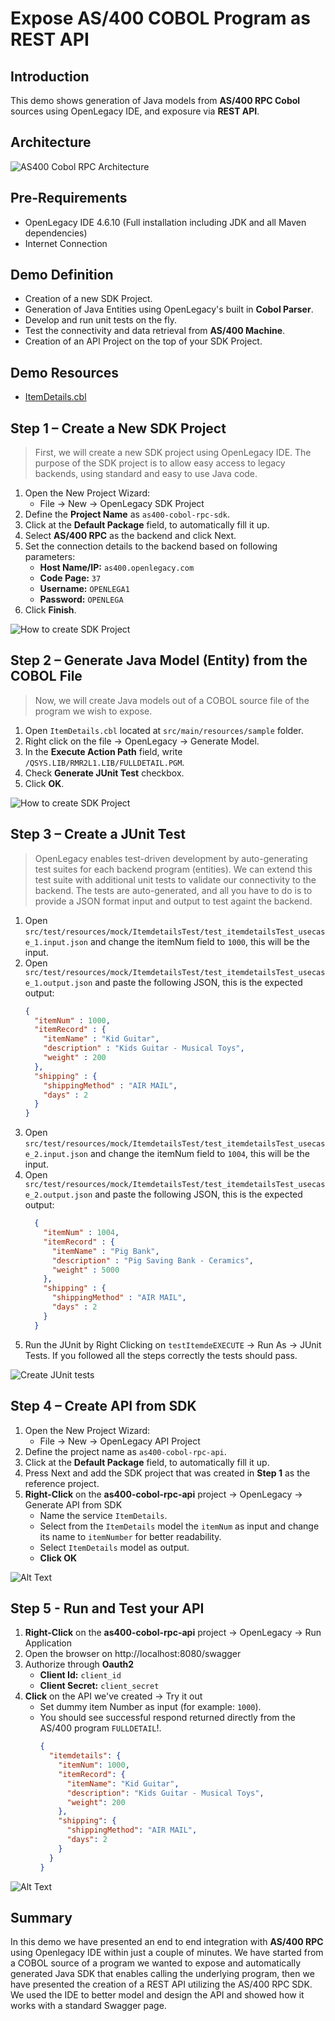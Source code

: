 # Expose AS/400 COBOL Program as REST API

## Introduction

This demo shows generation of Java models from **AS/400 RPC Cobol** sources using OpenLegacy IDE, and exposure via **REST API**.

## Architecture

![AS400 Cobol RPC Architecture](./assets/images/as400-cobol.png)

## Pre-Requirements

- OpenLegacy IDE 4.6.10 (Full installation including JDK and all Maven dependencies)
- Internet Connection

## Demo Definition

- Creation of a new SDK Project.
- Generation of Java Entities using OpenLegacy's built in **Cobol Parser**.
- Develop and run unit tests on the fly.
- Test the connectivity and data retrieval from **AS/400 Machine**.
- Creation of an API Project on the top of your SDK Project.

## Demo Resources

- [ItemDetails.cbl](./assets/resources/ItemDetails.cbl)

## Step 1 – Create a New SDK Project

> First, we will create a new SDK project using OpenLegacy IDE.
The purpose of the SDK project is to allow easy access to legacy backends, using standard and easy to use Java code.

1. Open the New Project Wizard:
   - File → New → OpenLegacy SDK Project
2. Define the **Project Name** as `as400-cobol-rpc-sdk`.
3. Click at the **Default Package** field, to automatically fill it up.
4. Select **AS/400 RPC** as the backend and click Next.
5. Set the connection details to the backend based on following parameters:
   - **Host Name/IP:** `as400.openlegacy.com`
   - **Code Page:** `37`
   - **Username:** `OPENLEGA1`
   - **Password:** `OPENLEGA`
6. Click **Finish**.

![How to create SDK Project](./assets/images/createSDK.gif)

## Step 2 – Generate Java Model (Entity) from the COBOL File

> Now, we will create Java models out of a COBOL source file of the program we wish to expose.

1. Open `ItemDetails.cbl` located at `src/main/resources/sample` folder.
2. Right click on the file → OpenLegacy → Generate Model.
3. In the **Execute Action Path** field, write `/QSYS.LIB/RMR2L1.LIB/FULLDETAIL.PGM`.
4. Check **Generate JUnit Test** checkbox.
5. Click **OK**.

![How to create SDK Project](./assets/images/generateProgram.gif)

## Step 3 – Create a JUnit Test

> OpenLegacy enables test-driven development by auto-generating test suites for each backend program (entities).
> We can extend this test suite with additional unit tests to validate our connectivity to the backend.
> The tests are auto-generated, and all you have to do is to provide a JSON format input and output to test againt the backend.

1. Open `src/test/resources/mock/ItemdetailsTest/test_itemdetailsTest_usecase_1.input.json` and change the itemNum field to `1000`, this will be the input.
2. Open `src/test/resources/mock/ItemdetailsTest/test_itemdetailsTest_usecase_1.output.json` and paste the following JSON, this is the expected output:
     ```json
     {
       "itemNum" : 1000,
       "itemRecord" : {
         "itemName" : "Kid Guitar",
         "description" : "Kids Guitar - Musical Toys",
         "weight" : 200
       },
       "shipping" : {
         "shippingMethod" : "AIR MAIL",
         "days" : 2
       }
     }
     ```
3. Open `src/test/resources/mock/ItemdetailsTest/test_itemdetailsTest_usecase_2.input.json` and change the itemNum field to `1004`, this will be the input.
4. Open `src/test/resources/mock/ItemdetailsTest/test_itemdetailsTest_usecase_2.output.json` and paste the following JSON, this is the expected output:
     ```json
       {
         "itemNum" : 1004,
         "itemRecord" : {
           "itemName" : "Pig Bank",
           "description" : "Pig Saving Bank - Ceramics",
           "weight" : 5000
         },
         "shipping" : {
           "shippingMethod" : "AIR MAIL",
           "days" : 2
         }
       }

     ```
3. Run the JUnit by Right Clicking on `testItemdeEXECUTE` → Run As → JUnit Tests.
   If you followed all the steps correctly the tests should pass.

![Create JUnit tests](./assets/images/createJUnit.gif)

## Step 4 – Create API from SDK

1. Open the New Project Wizard:
   - File → New → OpenLegacy API Project
2. Define the project name as `as400-cobol-rpc-api`.
3. Click at the **Default Package** field, to automatically fill it up.
4. Press Next and add the SDK project that was created in **Step 1**  as the reference project.
5. **Right-Click** on the **as400-cobol-rpc-api** project → OpenLegacy → Generate API from SDK
    - Name the service `ItemDetails`.
    - Select from the `ItemDetails` model the `itemNum` as input and change its name to `itemNumber` for better readability.
    - Select `ItemDetails` model as output.
    - **Click OK**

![Alt Text](./assets/images/generateAPI.gif)

## Step 5 - Run and Test your API

1. **Right-Click** on the **as400-cobol-rpc-api** project → OpenLegacy → Run Application
2. Open the browser on http://localhost:8080/swagger
3. Authorize through **Oauth2**
   - **Client Id:** `client_id`
   - **Client Secret:** `client_secret`
4. **Click** on the API we've created → Try it out
   - Set dummy item Number as input (for example: `1000`).
   - You should see successful respond returned directly from the AS/400 program `FULLDETAIL`!.
     ```json
     {
       "itemdetails": {
         "itemNum": 1000,
         "itemRecord": {
           "itemName": "Kid Guitar",
           "description": "Kids Guitar - Musical Toys",
           "weight": 200
         },
         "shipping": {
           "shippingMethod": "AIR MAIL",
           "days": 2
         }
       }
     }
     ```

![Alt Text](./assets/images/runAPI.gif)

## Summary

In this demo we have presented an end to end integration with **AS/400 RPC** using Openlegacy IDE within just a couple of minutes. We have started from a COBOL source of a program we wanted to expose and automatically generated Java SDK that enables calling the underlying program, then we have presented the creation of a REST API utilizing the AS/400 RPC SDK.
We used the IDE to better model and design the API and showed how it works with a standard Swagger page.
